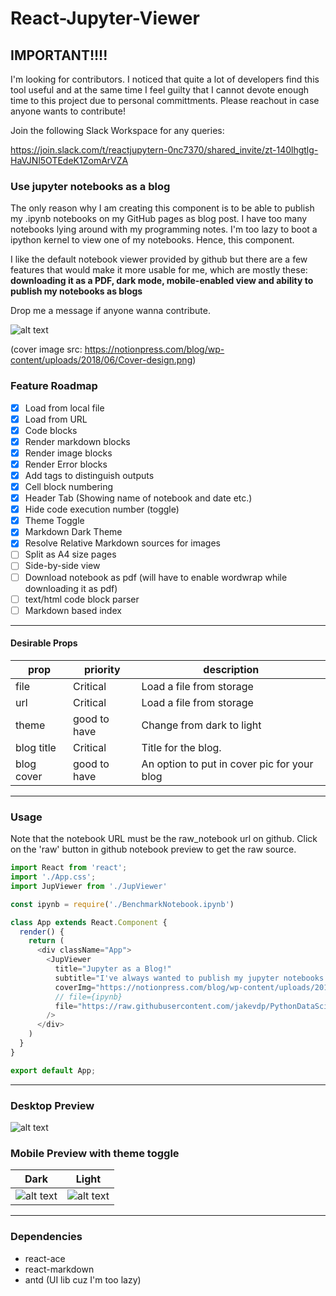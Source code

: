 # React-Jupyter-Viewer

## IMPORTANT!!!!
I'm looking for contributors. I noticed that quite a lot of developers find this tool useful and at the same time I feel guilty that I cannot devote enough time to this project due to personal committments. Please reachout in case anyone wants to contribute!

Join the following Slack Workspace for any queries:

https://join.slack.com/t/reactjupytern-0nc7370/shared_invite/zt-140lhgtlg-HaVJNl5OTEdeK1ZomArVZA



### Use jupyter notebooks as a blog
The only reason why I am creating this component is to be able to publish my .ipynb notebooks on my GitHub pages as blog post. I have too many notebooks lying around with my programming notes.  I'm too lazy to boot a ipython kernel to view one of my notebooks. Hence, this component.

I like the default notebook viewer provided by github but there are a few features that would make it more usable for me, which are mostly these: **downloading it as a PDF, dark mode, mobile-enabled view and ability to publish my notebooks as blogs**

Drop me a message if anyone wanna contribute.

![alt text](/static/SupportCoverImages.png "Desktop")

(cover image src: https://notionpress.com/blog/wp-content/uploads/2018/06/Cover-design.png)

### Feature Roadmap

* [X] Load from local file
* [X] Load from URL
* [X] Code blocks
* [X] Render markdown blocks
* [X] Render image blocks
* [X] Render Error blocks
* [X] Add tags to distinguish outputs
* [X] Cell block numbering
* [X] Header Tab (Showing name of notebook and date etc.)
* [X] Hide code execution number (toggle)
* [X] Theme Toggle
* [X] Markdown Dark Theme
* [X] Resolve Relative Markdown sources for images
* [ ] Split as A4 size pages
* [ ] Side-by-side view
* [ ] Download notebook as pdf (will have to enable wordwrap while downloading it as pdf)
* [ ] text/html code block parser
* [ ] Markdown based index

----

#### Desirable Props

prop     | priority | description
---------|----------|-------------
file     | Critical | Load a file from storage  
url      | Critical | Load a file from storage
theme    | good to have| Change from dark to light
blog title| Critical | Title for the blog.
blog cover|good to have| An option to put in cover pic for your blog

---

### Usage
Note that the notebook URL must be the raw_notebook url on github. Click on the 'raw' button in github notebook preview to get the raw source.

```javascript
import React from 'react';
import './App.css';
import JupViewer from './JupViewer'

const ipynb = require('./BenchmarkNotebook.ipynb')

class App extends React.Component {
  render() {
    return (
      <div className="App">
        <JupViewer
          title="Jupyter as a Blog!"
          subtitle="I've always wanted to publish my jupyter notebooks as blogs. Finally I can."
          coverImg="https://notionpress.com/blog/wp-content/uploads/2018/06/Cover-design.png"
          // file={ipynb} 
          file="https://raw.githubusercontent.com/jakevdp/PythonDataScienceHandbook/master/notebooks/00.00-Preface.ipynb"
        />
      </div>
    )
  }
}

export default App;

```
---

### Desktop Preview
![alt text](/static/JupAsBlogDesk.png "Desktop")



### Mobile Preview with theme toggle
Dark|Light
----|----
![alt text](/static/../static/JupDarkMobile.png "Mobile")|![alt text](/static/../static/LightThemeMobile.png "Mobile")


---

### Dependencies
* react-ace
* react-markdown
* antd (UI lib cuz I'm too lazy)
